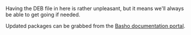 Having the DEB file in here is rather unpleasant, but it means we'll always be able to get going if needed.

Updated packages can be grabbed from the [Basho documentation portal](http://docs.basho.com/riak/latest/downloads).
